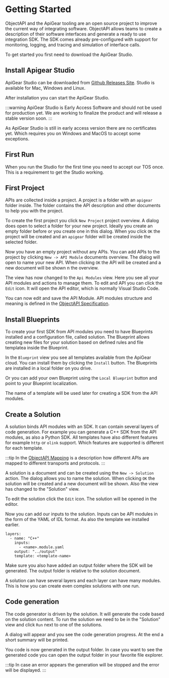 # Getting Started

ObjectAPI and the ApiGear tooling are an open source project to improve the current way of integrating software.
ObjectAPI allows teams to create a description of their software interfaces and generate a ready to use integration SDK.
The SDK comes already pre-configured with support for monitoring, logging, and tracing and simulation of interface calls.

To get started you first need to download the ApiGear Studio.

## Install Apigear Studio

ApiGear Studio can be downloaded from [Github Releases Site](https://github.com/apigear-io/studio-releases/releases). Studio is available for Mac, Windows and Linux.

After installation you can start the ApiGear Studio.

:::warning
ApiGear Studio is Early Access Software and should not be used for production yet. We are working to finalize the product and will release a stable version soon.
:::

As ApiGear Studio is still in early access version there are no certificates yet. Which requires you on Windows and MacOS to accept some exceptions.

## First Run

When you run the Studio for the first time you need to accept our TOS once. This is a requirement to get the Studio working.

## First Project

APIs are collected inside a project. A project is a folder with an `apigear` folder inside. The folder contains the API description and other documents to help you with the project.

To create the first project you click `New Project` project overview. A dialog does open to select a folder for your new project. Ideally you create an empty folder before or you create one in this dialog. When you click `OK` the project will be created and an `apigear` folder will be created inside the selected folder.

Now you have an empty project without any APIs. You can add APIs to the project by clicking `New -> API Module` documents overview. The dialog will open to name your new API. When clicking `OK` the API will be created and a new document will be shown n the overview.

The view has now changed to the `Api Modules` view. Here you see all your API modules and actions to manage them. To edit and API you can click the `Edit` icon. It will open the API editor, which is normally Visual Studio Code.

You can now edit and save the API Module. API modules structure and meaning is defined in the [ObjectAPI Specification](../objectapi/).

## Install Blueprints

To create your first SDK from API modules you need to have Blueprints installed and a configuration file, called solution. The Blueprint allows creating new files for your solution based on defined rules and file templatea inside the Blueprint.

In the `Blueprint` view you see all templates available from the ApiGear cloud. You can install them by clicking the `Install` button. The Blueprints are installed in a local folder on you drive.

Or you can add your own Blueprint using the `Local Blueprint` button and point to your Blueprint localization.

The name of a template will be used later for creating a SDK from the API modules.

## Create a Solution

A solution binds API modules with an SDK. It can contain several layers of code generation. For example you can generate a C++ SDK from the API modules, as also a Python SDK. All templates have also different features for example `http` or `olink` support. Which features are supported is different for each template.

:::tip
In the [ObjectAPI Mapping](../mappings/) is a description how different APIs are mapped to different transports and protocols.
:::

A solution is a document and can be created using the `New -> Solution` action. The dialog allows you to name the solution. When clicking `OK` the solution will be created and a new document will be shown. Also the view has changed to the "Solution" view.

To edit the solution click the `Edit` icon. The solution will be opened in the editor.

Now you can add our inputs to the solution. Inputs can be API modules in the form of the YAML of IDL format. As also the template we installed earlier.

```
layers:
  - name: "C++"
    inputs:
      - <name>.module.yaml
    output: "../output"
    template: <template-name>
```

Make sure you also have added an output folder where the SDK will be generated. The output folder is relative to the solution document.

A solution can have several layers and each layer can have many modules. This is how you can create even complex solutions with one run.

## Code generation

The code generator is driven by the solution. It will generate the code based on the solution content.
To run the solution we need to be in the "Solution" view and click `Run` next to one of the solutions.

A dialog will appear and you see the code generation progress. At the end a short summary will be printed.

You code is now generated in the output folder. In case you want to see the generated code you can open the output folder in your favorite file explorer.

:::tip
In case an error appears the generation will be stopped and the error will be displayed.
:::
